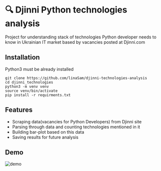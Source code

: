 # 🔍 Djinni Python technologies analysis

Project for understanding stack of technologies Python developer needs to know in Ukrainian IT market based by vacancies posted at Djinni.com

## Installation

Python3 must be already installed

```shell
git clone https://github.com/linaSam/djinni-technologies-analysis
cd djinni_technologies
python3 -m venv venv
source venv/bin/activate
pip install -r requirments.txt
```

## Features

* Scraping data(vacancies for Python Developers) from Djinni site
* Parsing through data and counting technologies mentioned in it
* Building bar-plot based on this data
* Saving results for future analysis

## Demo
![demo](https://user-images.githubusercontent.com/107580083/212638687-4a5641aa-3c69-4051-a190-77161e187edf.png)
